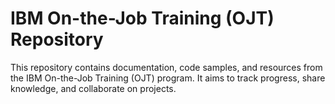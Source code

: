 # IBM On-the-Job Training (OJT) Repository

This repository contains documentation, code samples, and resources from the IBM On-the-Job Training (OJT) program. It aims to track progress, share knowledge, and collaborate on projects.
